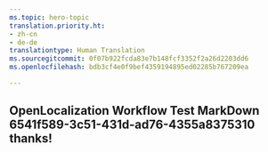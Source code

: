 ```yaml
---
ms.topic: hero-topic
translation.priority.ht:
- zh-cn
- de-de
translationtype: Human Translation
ms.sourcegitcommit: 0f07b922fcda83e7b148fcf3352f2a26d2203dd6
ms.openlocfilehash: bdb3cf4e0f9bef4359194895ed02285b767209ea

---
```

## OpenLocalization Workflow Test MarkDown 6541f589-3c51-431d-ad76-4355a8375310 thanks!



<!--HONumber=Jul16_HO3-->


